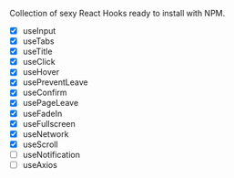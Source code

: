 Collection of sexy React Hooks ready to install with NPM.

- [x] useInput
- [x] useTabs
- [x] useTitle
- [x] useClick
- [x] useHover
- [x] usePreventLeave
- [x] useConfirm
- [x] usePageLeave
- [x] useFadeIn
- [x] useFullscreen
- [x] useNetwork
- [x] useScroll
- [ ] useNotification
- [ ] useAxios
